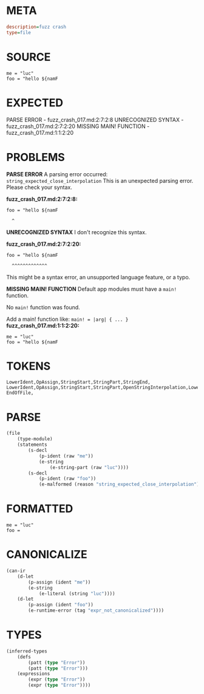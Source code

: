 # META
~~~ini
description=fuzz crash
type=file
~~~
# SOURCE
~~~roc
me = "luc"
foo = "hello ${namF
~~~
# EXPECTED
PARSE ERROR - fuzz_crash_017.md:2:7:2:8
UNRECOGNIZED SYNTAX - fuzz_crash_017.md:2:7:2:20
MISSING MAIN! FUNCTION - fuzz_crash_017.md:1:1:2:20
# PROBLEMS
**PARSE ERROR**
A parsing error occurred: `string_expected_close_interpolation`
This is an unexpected parsing error. Please check your syntax.

**fuzz_crash_017.md:2:7:2:8:**
```roc
foo = "hello ${namF
```
      ^


**UNRECOGNIZED SYNTAX**
I don't recognize this syntax.

**fuzz_crash_017.md:2:7:2:20:**
```roc
foo = "hello ${namF
```
      ^^^^^^^^^^^^^

This might be a syntax error, an unsupported language feature, or a typo.

**MISSING MAIN! FUNCTION**
Default app modules must have a `main!` function.

No `main!` function was found.

Add a main! function like:
`main! = |arg| { ... }`
**fuzz_crash_017.md:1:1:2:20:**
```roc
me = "luc"
foo = "hello ${namF
```


# TOKENS
~~~zig
LowerIdent,OpAssign,StringStart,StringPart,StringEnd,
LowerIdent,OpAssign,StringStart,StringPart,OpenStringInterpolation,LowerIdent,
EndOfFile,
~~~
# PARSE
~~~clojure
(file
	(type-module)
	(statements
		(s-decl
			(p-ident (raw "me"))
			(e-string
				(e-string-part (raw "luc"))))
		(s-decl
			(p-ident (raw "foo"))
			(e-malformed (reason "string_expected_close_interpolation")))))
~~~
# FORMATTED
~~~roc
me = "luc"
foo = 
~~~
# CANONICALIZE
~~~clojure
(can-ir
	(d-let
		(p-assign (ident "me"))
		(e-string
			(e-literal (string "luc"))))
	(d-let
		(p-assign (ident "foo"))
		(e-runtime-error (tag "expr_not_canonicalized"))))
~~~
# TYPES
~~~clojure
(inferred-types
	(defs
		(patt (type "Error"))
		(patt (type "Error")))
	(expressions
		(expr (type "Error"))
		(expr (type "Error"))))
~~~
